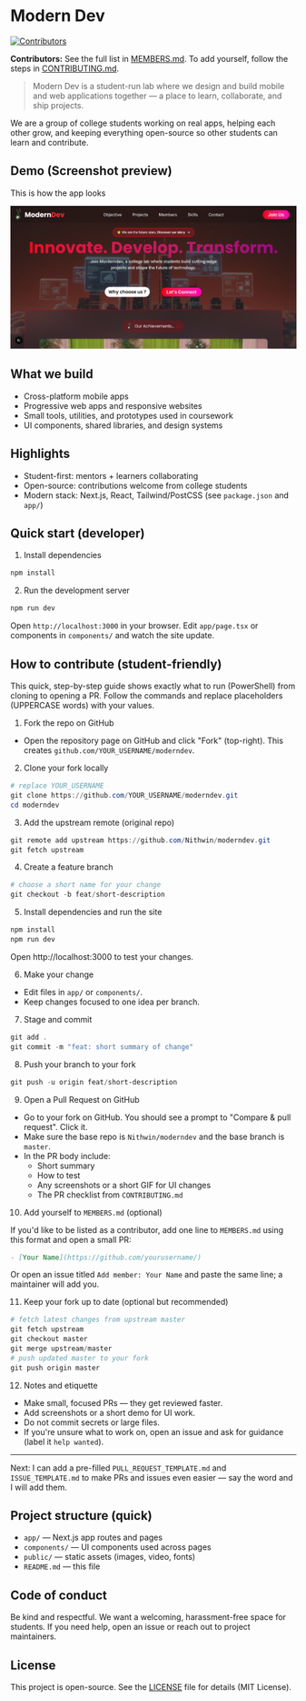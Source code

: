 # Modern Dev

[![Contributors](https://img.shields.io/github/contributors/Nithwin/moderndev?style=flat-square)](https://github.com/Nithwin/moderndev/graphs/contributors)

**Contributors:** See the full list in [MEMBERS.md](./MEMBERS.md). To add yourself, follow the steps in [CONTRIBUTING.md](./CONTRIBUTING.md).

> Modern Dev is a student-run lab where we design and build mobile and web applications together — a place to learn, collaborate, and ship projects.

We are a group of college students working on real apps, helping each other grow, and keeping everything open-source so other students can learn and contribute.

## Demo (Screenshot preview)

This is how the app looks

![Modern Dev demo](image.png)

## What we build

- Cross-platform mobile apps
- Progressive web apps and responsive websites
- Small tools, utilities, and prototypes used in coursework
- UI components, shared libraries, and design systems

## Highlights

- Student-first: mentors + learners collaborating
- Open-source: contributions welcome from college students
- Modern stack: Next.js, React, Tailwind/PostCSS (see `package.json` and `app/`)


## Quick start (developer)

1. Install dependencies

```powershell
npm install
```

2. Run the development server

```powershell
npm run dev
```

Open `http://localhost:3000` in your browser. Edit `app/page.tsx` or components in `components/` and watch the site update.

## How to contribute (student-friendly)

This quick, step-by-step guide shows exactly what to run (PowerShell) from cloning to opening a PR. Follow the commands and replace placeholders (UPPERCASE words) with your values.

1) Fork the repo on GitHub

- Open the repository page on GitHub and click "Fork" (top-right). This creates `github.com/YOUR_USERNAME/moderndev`.

2) Clone your fork locally

```powershell
# replace YOUR_USERNAME
git clone https://github.com/YOUR_USERNAME/moderndev.git
cd moderndev
```

3) Add the upstream remote (original repo)

```powershell
git remote add upstream https://github.com/Nithwin/moderndev.git
git fetch upstream
```

4) Create a feature branch

```powershell
# choose a short name for your change
git checkout -b feat/short-description
```

5) Install dependencies and run the site

```powershell
npm install
npm run dev
```

Open http://localhost:3000 to test your changes.

6) Make your change

- Edit files in `app/` or `components/`.
- Keep changes focused to one idea per branch.

7) Stage and commit

```powershell
git add .
git commit -m "feat: short summary of change"
```

8) Push your branch to your fork

```powershell
git push -u origin feat/short-description
```

9) Open a Pull Request on GitHub

- Go to your fork on GitHub. You should see a prompt to "Compare & pull request". Click it.
- Make sure the base repo is `Nithwin/moderndev` and the base branch is `master`.
- In the PR body include:
  - Short summary
  - How to test
  - Any screenshots or a short GIF for UI changes
  - The PR checklist from `CONTRIBUTING.md`

10) Add yourself to `MEMBERS.md` (optional)

If you'd like to be listed as a contributor, add one line to `MEMBERS.md` using this format and open a small PR:

```markdown
- [Your Name](https://github.com/yourusername/)
```

Or open an issue titled `Add member: Your Name` and paste the same line; a maintainer will add you.

11) Keep your fork up to date (optional but recommended)

```powershell
# fetch latest changes from upstream master
git fetch upstream
git checkout master
git merge upstream/master
# push updated master to your fork
git push origin master
```

12) Notes and etiquette

- Make small, focused PRs — they get reviewed faster.
- Add screenshots or a short demo for UI work.
- Do not commit secrets or large files.
- If you're unsure what to work on, open an issue and ask for guidance (label it `help wanted`).

---

Next: I can add a pre-filled `PULL_REQUEST_TEMPLATE.md` and `ISSUE_TEMPLATE.md` to make PRs and issues even easier — say the word and I will add them.

## Project structure (quick)

- `app/` — Next.js app routes and pages
- `components/` — UI components used across pages
- `public/` — static assets (images, video, fonts)
- `README.md` — this file

## Code of conduct

Be kind and respectful. We want a welcoming, harassment-free space for students. If you need help, open an issue or reach out to project maintainers.

## License

This project is open-source. See the [LICENSE](./LICENSE) file for details (MIT License).

